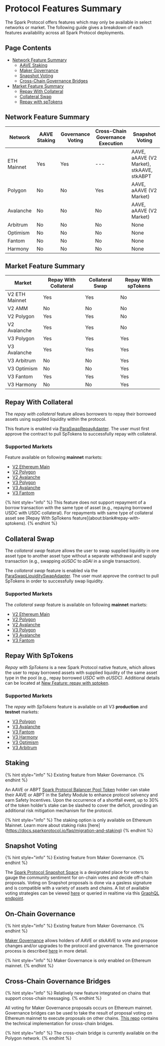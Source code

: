 # Protocol Features Summary

The Spark Protocol offers features which may only be available in select networks or market. The following guide gives a breakdown of each features availability across all Spark Protocol deployments.

## Page Contents

* [Network Feature Summary](protocol-feature-summary.md#network-feature-summary)
  * [AAVE Staking](protocol-feature-summary.md#staking)
  * [Maker Governance](protocol-feature-summary.md#on-chain-governance)
  * [Snapshot Voting](protocol-feature-summary.md#snapshot-voting)
  * [Cross-Chain Governance Bridges](protocol-feature-summary.md#cross-chain-governance-bridges)
* [Market Feature Summary](protocol-feature-summary.md#market-feature-summary)
  * [Repay With Collateral](protocol-feature-summary.md#repay-with-collateral)
  * [Collateral Swap](protocol-feature-summary.md#collateral-swap)
  * [Repay with spTokens](protocol-feature-summary.md#repay-with-sptokens)

## Network Feature Summary

| Network     | AAVE Staking | Governance Voting | Cross-Chain Governance Execution | Snapshot Voting                           |
| ----------- | ------------ | ----------------- | -------------------------------- | ----------------------------------------- |
| ETH Mainnet | Yes          | Yes               | ---                              | AAVE, aAAVE (V2 Market), stkAAVE, stkABPT |
| Polygon     | No           | No                | Yes                              | AAVE, aAAVE (V2 Market)                   |
| Avalanche   | No           | No                | No                               | AAVE, aAAVE (V2 Market)                   |
| Arbitrum    | No           | No                | No                               | None                                      |
| Optimism    | No           | No                | No                               | None                                      |
| Fantom      | No           | No                | No                               | None                                      |
| Harmony     | No           | No                | No                               | None                                      |

## Market Feature Summary

| Market         | Repay With Collateral | Collateral Swap | Repay With spTokens |
| -------------- | --------------------- | --------------- | ------------------ |
| V2 ETH Mainnet | Yes                   | Yes             | No                 |
| V2 AMM         | No                    | No              | No                 |
| V2 Polygon     | Yes                   | Yes             | No                 |
| V2 Avalanche   | Yes                   | Yes             | No                 |
| V3 Polygon     | Yes                   | Yes             | Yes                |
| V3 Avalanche   | Yes                   | Yes             | Yes                |
| V3 Arbitrum    | No                    | No              | Yes                |
| V3 Optimism    | No                    | No              | Yes                |
| V3 Fantom      | Yes                   | Yes             | Yes                |
| V3 Harmony     | No                    | No              | Yes                |

## Repay With Collateral

The _repay with collateral_ feature allows borrowers to repay their borrowed assets using supplied liquidity within the protocol.

This feature is enabled via [ParaSwapRepayAdapter](https://github.com/spark-protocol/spark-protocol-periphery/blob/master/contracts/adapters/paraswap/ParaSwapRepayAdapter.sol). The user must first approve the contract to pull SpTokens to successfully repay with collateral.

### Supported Markets

Feature available on following **mainnet** markets:

* [V2 Ethereum Main](https://docs.sparkprotocol.io/developers/v/2.0/deployed-contracts/deployed-contracts)
* [V2 Polygon](https://docs.sparkprotocol.io/developers/v/2.0/deployed-contracts/matic-polygon-market)
* [V2 Avalanche](https://docs.sparkprotocol.io/developers/v/2.0/deployed-contracts/avalanche-market)
* [V3 Polygon](../deployed-contracts/v3-mainnet/polygon.md)
* [V3 Avalanche](../deployed-contracts/v3-mainnet/avalanche.md)
* [V3 Fantom](../deployed-contracts/v3-mainnet/fantom.md)

{% hint style="info" %}
This feature does not support repayment of a borrow transaction with the same type of asset (e.g., repaying borrowed USDC with USDC collateral). For repayments with same type of collateral asset see \[Repay With SpTokens feature]\(about:blank#repay-with-sptokens).
{% endhint %}

## Collateral Swap

The _collateral swap_ feature allows the user to swap supplied liquidity in one asset type to another asset type without a separate withdrawal and supply transaction (e.g., swapping _aUSDC_ to _aDAI_ in a single transaction).

The _collateral swap_ feature is enabled via the [ParaSwapLiquiditySwapAdapter](https://github.com/spark-protocol/spark-protocol-periphery/blob/master/contracts/adapters/paraswap/ParaSwapLiquiditySwapAdapter.sol). The user must approve the contract to pull SpTokens in order to successfully swap liquidity.

### Supported Markets

The _collateral swap_ feature is available on following **mainnet** markets:

* [V2 Ethereum Main](https://docs.sparkprotocol.io/developers/v/2.0/deployed-contracts/deployed-contracts)
* [V2 Polygon](https://docs.sparkprotocol.io/developers/v/2.0/deployed-contracts/matic-polygon-market)
* [V2 Avalanche](https://docs.sparkprotocol.io/developers/v/2.0/deployed-contracts/avalanche-market)
* [V3 Polygon](../deployed-contracts/v3-mainnet/polygon.md)
* [V3 Avalanche](../deployed-contracts/v3-mainnet/avalanche.md)
* [V3 Fantom](../deployed-contracts/v3-mainnet/fantom.md)

## Repay With SpTokens

_Repay with SpTokens_ is a new Spark Protocol native feature, which allows the user to repay borrowed assets with supplied liquidity of the same asset type in the pool (e.g., repay borrowed _USDC_ with _aUSDC)_. Additional details can be located at [New Feature: repay with sptoken](../whats-new/repay-with-sptokens.md).

### Supported Markets

The _repay with SpTokens_ feature is available on all V3 **production** and **testnet** markets:

* [V3 Polygon](../deployed-contracts/v3-mainnet/polygon.md)
* [V3 Avalanche](../deployed-contracts/v3-mainnet/avalanche.md)
* [V3 Fantom](../deployed-contracts/v3-mainnet/fantom.md)
* [V3 Harmony](../deployed-contracts/v3-mainnet/harmony.md)
* [V3 Optimism](../deployed-contracts/v3-mainnet/optimism.md)
* [V3 Arbitrum](../deployed-contracts/v3-mainnet/arbitrum.md)

## Staking

{% hint style="info" %}
Existing feature from Maker Governance.
{% endhint %}

An AAVE or ABPT [Spark Protocol Balancer Pool Token](https://pools.balancer.exchange/#/pool/0xc697051d1c6296c24ae3bcef39aca743861d9a81/about) holder can stake their AAVE or ABPT in the Safety Module to enhance protocol solvency and earn Safety Incentives. Upon the occurrence of a shortfall event, up to 30% of the token holder’s stake can be slashed to cover the deficit, providing an additional risk mitigation mechanism for the protocol.

{% hint style="info" %}
The staking option is only available on Ethereum Mainnet. Learn more about staking risks \[here]\(https://docs.sparkprotocol.io/faq/migration-and-staking)
{% endhint %}

## Snapshot Voting

{% hint style="info" %}
Existing feature from Maker Governance.
{% endhint %}

The [Spark Protocol Snapshot Space](https://snapshot.org/#//spark-protocol.eth) is a designated place for voters to gauge the community sentiment for on-chain votes and decide off-chain proposals. Voting on Snapshot proposals is done via a gasless signature and is compatible with a variety of assets and chains. A list of available voting strategies can be viewed [here](protocol-feature-summary.md#network-feature-summary) or queried in realtime via this [GraphQL endpoint](https://hub.snapshot.org/graphql?query=%0Aquery%20Spaces%20%7B%0A%20%20spaces\(%0A%20%20%20%20first%3A%2020%2C%0A%20%20%20%20skip%3A%200%2C%0A%20%20%20%20orderBy%3A%20%22created%22%2C%0A%20%20%20%20orderDirection%3A%20desc%2C%0A%20%20%20%20where%3A%20%7Bid%3A%20%22/spark-protocol.eth%22%7D%0A%20%20\)%20%7B%0A%20%20%20%20id%0A%20%20%20%20name%0A%20%20%20%20about%0A%20%20%20%20network%0A%20%20%20%20symbol%0A%20%20%20%20strategies%20%7B%0A%20%20%20%20%20%20name%0A%20%20%20%20%20%20network%0A%20%20%20%20%20%20params%0A%20%20%20%20%7D%0A%20%20%20%20admins%0A%20%20%20%20members%0A%20%20%20%20filters%20%7B%0A%20%20%20%20%20%20minScore%0A%20%20%20%20%20%20onlyMembers%0A%20%20%20%20%7D%0A%20%20%20%20plugins%0A%20%20%7D%0A%7D).

## On-Chain Governance

{% hint style="info" %}
Existing feature from Maker Governance.
{% endhint %}

[Maker Governance](https://docs.sparkprotocol.io/developers/v/2.0/protocol-governance/governance) allows holders of AAVE or stkAAVE to vote and propose changes and/or upgrades to the protocol and governance. The governance process is described [here](https://docs.sparkprotocol.io/governance/) in more detail.

{% hint style="info" %}
Maker Governance is only enabled on Ethereum mainnet.
{% endhint %}

## Cross-Chain Governance Bridges

{% hint style="info" %}
Relatively new feature integrated on chains that support cross-chain messaging.
{% endhint %}

All voting for Maker Governance proposals occurs on Ethereum mainnet. Governance bridges can be used to take the result of proposal voting on Ethereum mainnet to execute proposals on other chains. [This repo](https://github.com/spark-protocol/governance-crosschain-bridges) contains the technical implementation for cross-chain bridges.

{% hint style="info" %}
The cross-chain bridge is currently available on the Polygon network.
{% endhint %}
